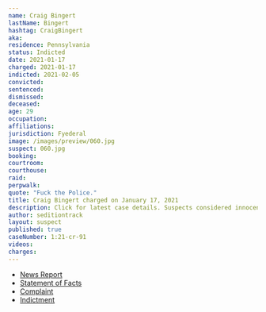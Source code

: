 ```yaml
---
name: Craig Bingert
lastName: Bingert
hashtag: CraigBingert
aka:
residence: Pennsylvania
status: Indicted
date: 2021-01-17
charged: 2021-01-17
indicted: 2021-02-05
convicted:
sentenced:
dismissed:
deceased:
age: 29
occupation:
affiliations:
jurisdiction: Fyederal
image: /images/preview/060.jpg
suspect: 060.jpg
booking:
courtroom:
courthouse:
raid:
perpwalk:
quote: "Fuck the Police."
title: Craig Bingert charged on January 17, 2021
description: Click for latest case details. Suspects considered innocent until proven guilty.
author: seditiontrack
layout: suspect
published: true
caseNumber: 1:21-cr-91
videos:
charges:
---
```


- [News Report](https://www.mcall.com/news/pennsylvania/capitol-ideas/mc-nws-pa-slatington-man-craig-bingert-arrest-capitol-riots-20210118-zit2jmr6wjarri4gegtaqq5ray-story.html)
- [Statement of Facts](https://www.justice.gov/opa/page/file/1356991/download)
- [Complaint](https://www.justice.gov/opa/page/file/1356996/download)
- [Indictment](https://www.justice.gov/usao-dc/case-multi-defendant/file/1394046/download)
